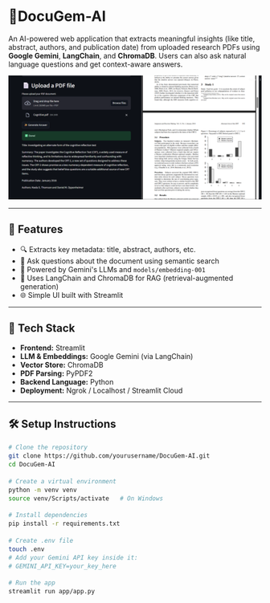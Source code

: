 # 📄DocuGem-AI

An AI-powered web application that extracts meaningful insights (like title, abstract, authors, and publication date) from uploaded research PDFs using **Google Gemini**, **LangChain**, and **ChromaDB**. Users can also ask natural language questions and get context-aware answers.

![App Screenshot](Screenshot.png)

---

## 🚀 Features

- 🔍 Extracts key metadata: title, abstract, authors, etc.
- 💬 Ask questions about the document using semantic search
- 🤖 Powered by Gemini's LLMs and `models/embedding-001`
- 🧠 Uses LangChain and ChromaDB for RAG (retrieval-augmented generation)
- 🌐 Simple UI built with Streamlit

---

## 🧱 Tech Stack

- **Frontend:** Streamlit  
- **LLM & Embeddings:** Google Gemini (via LangChain)  
- **Vector Store:** ChromaDB  
- **PDF Parsing:** PyPDF2  
- **Backend Language:** Python  
- **Deployment:** Ngrok / Localhost / Streamlit Cloud  

---

## 🛠️ Setup Instructions

```bash
# Clone the repository
git clone https://github.com/yourusername/DocuGem-AI.git
cd DocuGem-AI

# Create a virtual environment
python -m venv venv
source venv/Scripts/activate   # On Windows

# Install dependencies
pip install -r requirements.txt

# Create .env file
touch .env
# Add your Gemini API key inside it:
# GEMINI_API_KEY=your_key_here

# Run the app
streamlit run app/app.py
  
